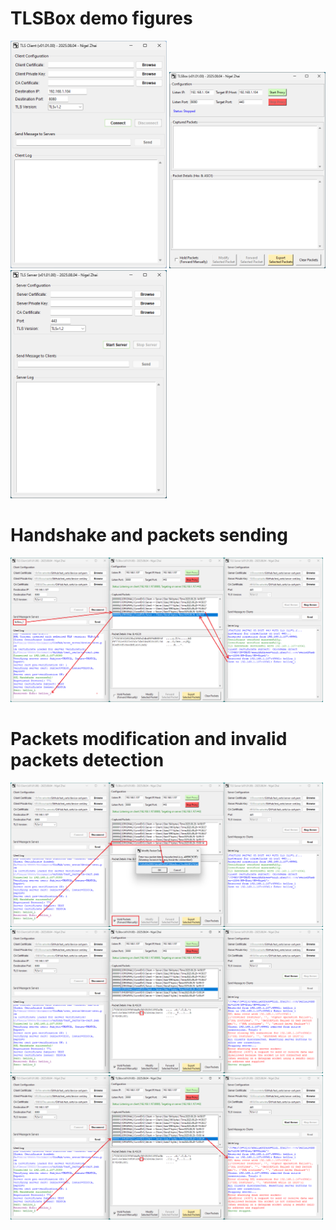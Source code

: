 # TLSBox demo figures
<img src="https://github.com/xnigel/TLSBox/blob/main/demo/TLS_Client.png" width =250> <img src="https://github.com/xnigel/TLSBox/blob/main/demo/TLSBox.png" width =250> <img src="https://github.com/xnigel/TLSBox/blob/main/demo/TLS_Server.png" width =250>

# Handshake and packets sending
<img src="https://github.com/xnigel/TLSBox/blob/main/demo/demo_1_success.png" width =500>

# Packets modification and invalid packets detection
<img src="https://github.com/xnigel/TLSBox/blob/main/demo/demo_2.1_packets_modification.png" width =500>
<img src="https://github.com/xnigel/TLSBox/blob/main/demo/demo_2.2_packets_modification.png" width =500>
<img src="https://github.com/xnigel/TLSBox/blob/main/demo/demo_2.3_packets_modification.png" width =500>